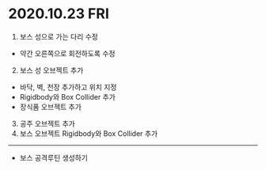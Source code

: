 # 2020.10.23 FRI

1. 보스 성으로 가는 다리 수정
  - 약간 오른쪽으로 회전하도록 수정
2. 보스 성 오브젝트 추가
  - 바닥, 벽, 천장 추가하고 위치 지정
  - Rigidbody와 Box Collider 추가
  - 장식품 오브젝트 추가
3. 공주 오브젝트 추가
4. 보스 오브젝트 Rigidbody와 Box Collider 추가


***


- 보스 공격루틴 생성하기  